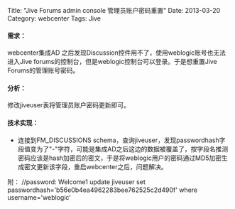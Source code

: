 Title: "Jive Forums admin console 管理员账户密码重置"
Date: 2013-03-20
Category: webcenter
Tags: Jive

#### <i class="icon-file"></i>   需求：

webcenter集成AD 之后发现Discussion控件用不了，使用weblogic账号也无法进入Jive forums的控制台，但是weblogic控制台可以登录。于是想重置Jive Forums的管理账号密码。

#### <i class="icon-folder-open"></i> 分析：
修改jiveuser表将管理员账户密码更新即可。


#### <i class="icon-pencil"></i> 技术实现：

- 连接到FM_DISCUSSIONS schema，查询jiveuser，发现passwordhash字段值变为了"-"字符，可能是集成AD之后这边的数据被覆盖了，按字段名推测密码应该是hash加密后的密文，于是将weblogic用户的密码通过MD5加密生成密文更新该字段，重启webcenter之后，问题解决。

附：
		//password: Welcome1 
		update jiveuser set passwordhash='b56e0b4ea4962283bee762525c2d490f' where username='weblogic'

